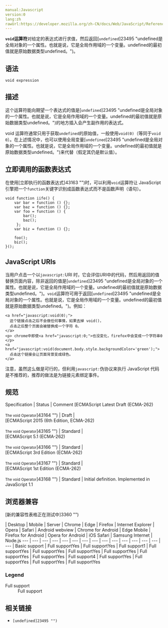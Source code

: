 ```yaml
---
manual:Javascript
version:0
lang:zh
rawUrl:https://developer.mozilla.org/zh-CN/docs/Web/JavaScript/Reference/Operators/void
---
```






**`void`运算符**对给定的表达式进行求值，然后返回[`undefined`]23495 "undefined是全局对象的一个属性。也就是说，它是全局作用域的一个变量。undefined的最初值就是原始数据类型undefined。")。


## 语法<a name="语法"></a>

```
void expression
```

## 描述<a name="描述"></a>


这个运算符能向期望一个表达式的值是[`undefined`]23495 "undefined是全局对象的一个属性。也就是说，它是全局作用域的一个变量。undefined的最初值就是原始数据类型undefined。")的地方插入会产生副作用的表达式。



void 运算符通常只用于获取`undefined`的原始值，一般使用`void(0)`（等同于`void 0`）。在上述情况中，也可以使用全局变量[`undefined`]23495 "undefined是全局对象的一个属性。也就是说，它是全局作用域的一个变量。undefined的最初值就是原始数据类型undefined。")来代替（假定其仍是默认值）。


## 立即调用的函数表达式<a name="立即调用的函数表达式"></a>


在使用[立即执行的函数表达式]43163 "")时，可以利用`void`运算符让 JavaScript 引擎把一个`function`关键字识别成函数表达式而不是函数声明（语句）。


```
void function iife() {
    var bar = function () {};
    var baz = function () {};
    var foo = function () {
        bar();
        baz();
     };
    var biz = function () {};

    foo();
    biz();
}();
```

## JavaScript URIs<a name="JavaScript_URIs"></a>


当用户点击一个以`javascript:`URI 时，它会评估URI中的代码，然后用返回的值替换页面内容，除非返回的值是[`undefined`]23495 "undefined是全局对象的一个属性。也就是说，它是全局作用域的一个变量。undefined的最初值就是原始数据类型undefined。")。`void`运算符可用于返回[`undefined`]23495 "undefined是全局对象的一个属性。也就是说，它是全局作用域的一个变量。undefined的最初值就是原始数据类型undefined。")。例如：


```
<a href="javascript:void(0);">
  这个链接点击之后不会做任何事情，如果去掉 void()，
  点击之后整个页面会被替换成一个字符 0。
</a>
<p> chrome中即使<a href="javascript:0;">也没变化，firefox中会变成一个字符串0 </p>
<a href="javascript:void(document.body.style.backgroundColor='green');">
  点击这个链接会让页面背景变成绿色。
</a>
```


注意，虽然这么做是可行的，但利用`javascript:`伪协议来执行 JavaScript 代码是不推荐的，推荐的做法是为链接元素绑定事件。


## 规范<a name="规范"></a>

Specification | Status | Comment 
[ECMAScript Latest Draft (ECMA-262)<br></br><small>The void Operator</small>]43164 "") | Draft |  
[ECMAScript 2015 (6th Edition, ECMA-262)<br></br><small>The void Operator</small>]43165 "") | Standard |  
[ECMAScript 5.1 (ECMA-262)<br></br><small>The void Operator</small>]43166 "") | Standard |  
[ECMAScript 3rd Edition (ECMA-262)<br></br><small>The void Operator</small>]43167 "") | Standard |  
[ECMAScript 1st Edition (ECMA-262)<br></br><small>The void Operator</small>]43168 "") | Standard | Initial definition. Implemented in JavaScript 1.1 


## 浏览器兼容<a name="浏览器兼容"></a>
[新的兼容性表格正在测试中<i></i>]3360 "")

 | <abbr>Desktop<i></i></abbr> | <abbr>Mobile<i></i></abbr> | <abbr>Server<i></i></abbr> 
 | <abbr>Chrome<i></i></abbr> | <abbr>Edge<i></i></abbr> | <abbr>Firefox<i></i></abbr> | <abbr>Internet Explorer<i></i></abbr> | <abbr>Opera<i></i></abbr> | <abbr>Safari<i></i></abbr> | <abbr>Android webview<i></i></abbr> | <abbr>Chrome for Android<i></i></abbr> | <abbr>Edge Mobile<i></i></abbr> | <abbr>Firefox for Android<i></i></abbr> | <abbr>Opera for Android<i></i></abbr> | <abbr>iOS Safari<i></i></abbr> | <abbr>Samsung Internet<i></i></abbr> | <abbr>Node.js<i></i></abbr> 
 ---  |  ---  |  ---  |  ---  |  ---  |  ---  |  ---  |  ---  |  ---  |  ---  |  ---  |  ---  |  ---  |  ---  |  ---  | 
Basic support | <abbr>Full support</abbr>Yes | <abbr>Full support</abbr>Yes | <abbr>Full support</abbr>1 | <abbr>Full support</abbr>Yes | <abbr>Full support</abbr>Yes | <abbr>Full support</abbr>Yes | <abbr>Full support</abbr>Yes | <abbr>Full support</abbr>Yes | <abbr>Full support</abbr>Yes | <abbr>Full support</abbr>4 | <abbr>Full support</abbr>Yes | <abbr>Full support</abbr>Yes | <abbr>Full support</abbr>Yes | <abbr>Full support</abbr>Yes 


### Legend<a name="Legend"></a>
<dl><dt id=''><abbr>Full support</abbr></dt><dd>Full support</dd></dl>

## 相关链接<a name="See_also"></a>

* `[undefined]23495 "")`



